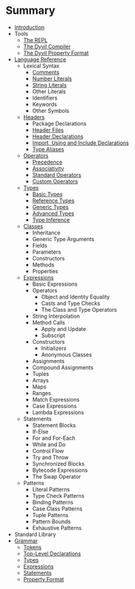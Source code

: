 # Summary

* [Introduction](README.md)
* Tools
   * [The REPL](tools/repl.md)
   * [The Dyvil Compiler](tools/dyvil-compiler.md)
   * [The Dyvil Property Format](tools/dyvil-property-format.md)
* [Language Reference](language-reference.md)
   * Lexical Syntax
       * [Comments](syntax/comments.md)
       * [Number Literals](syntax/number-literals.md)
       * [String Literals](syntax/string-literals.md)
       * Other Literals
       * Identifiers
       * Keywords
       * Other Symbols
   * [Headers](headers.md)
       * Package Declarations
       * [Header Files](headers/header-files.md)
       * [Header Declarations](headers/header-declarations.md)
       * [Import, Using and Include Declarations](headers/import-using-and-include-declarations.md)
       * [Type Aliases](headers/package-declaration.md)
   * [Operators](headers/operators.md)
       * [Precedence](headers/precedence.md)
       * [Associativity](headers/associativity.md)
       * [Standard Operators](headers/standard-operators.md)
       * [Custom Operators](headers/custom-operators.md)
   * [Types](types.md)
       * [Basic Types](types/basic-types.md)
       * [Reference Types](types/reference-types.md)
       * [Generic Types](types/generic-types.md)
       * [Advanced Types](types/advanced-types.md)
       * [Type Inference](types/type-inference.md)
   * [Classes](classes.md)
       * Inheritance
       * Generic Type Arguments
       * Fields
       * Parameters
       * Constructors
       * Methods
       * Properties
   * [Expressions](expressions.md)
       * Basic Expressions
       * Operators
           * Object and Identity Equality
           * Casts and Type Checks
           * The Class and Type Operators
       * String Interpolation
       * Method Calls
           * Apply and Update
           * Subscript
       * Constructors
           * Initializers
           * Anonymous Classes
       * Assignments
       * Compound Assignments
       * Tuples
       * Arrays
       * Maps
       * Ranges
       * Match Expressions
       * Case Expressions
       * Lambda Expressions
   * Statements
       * Statement Blocks
       * If-Else
       * For and For-Each
       * While and Do
       * Control Flow
       * Try and Throw
       * Synchronized Blocks
       * Bytecode Expressions
       * The Swap Operator
   * Patterns
       * Literal Patterns
       * Type Check Patterns
       * Binding Patterns
       * Case Class Patterns
       * Tuple Patterns
       * Pattern Bounds
       * Exhaustive Patterns
* Standard Library
* [Grammar](grammar.md)
   * [Tokens](grammar/tokens.md)
   * [Top-Level Declarations](grammar/top-level-declarations.md)
   * [Types](grammar/types.md)
   * [Expressions](grammar/expressions.md)
   * [Statements](grammar/statements.md)
   * [Property Format](grammar/property-format.md)

